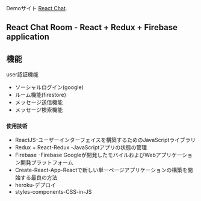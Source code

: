 Demoサイト [React Chat](https://react-chat0322.herokuapp.com/).

## React Chat Room - React + Redux + Firebase application

## 機能

user認証機能

- ソーシャルログイン(google)
- ルーム機能(firestore)
- メッセージ送信機能
- メッセージ検索機能

### `使用技術`

- ReactJS-ユーザーインターフェイスを構築するためのJavaScriptライブラリ
- Redux + React-Redux -JavaScriptアプリの状態の管理
- Firebase -Firebase Googleが開発したモバイルおよびWebアプリケーション開発プラットフォーム
- Create-React-App-Reactで新しい単一ページアプリケーションの構築を開始する最良の方法
- heroku-デプロイ
- styles-components-CSS-in-JS
